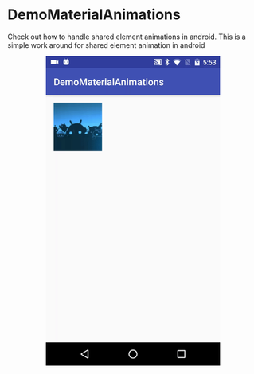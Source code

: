 # DemoMaterialAnimations

Check out how to handle shared element animations in android.
This is a simple work around for shared element animation in android 


<p align="center">
  <img src="https://github.com/amitrai98/DemoMaterialAnimations/blob/master/demoanimation.gif?raw=true" width="350"/>
</p>
